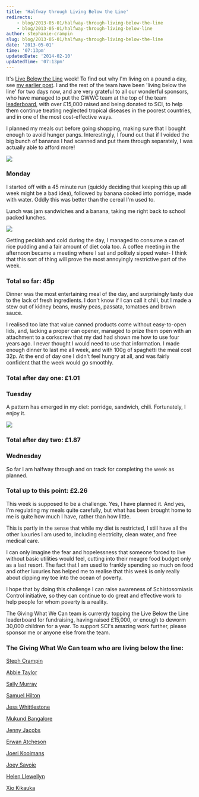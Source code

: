 ```yaml
---
title: 'Halfway through Living Below the Line'
redirects:
    - blog/2013-05-01/halfway-through-living-below-the-line
    - blog/2013-05-01/halfway-through-living-below-line
author: stephanie-crampin
slug: blog/2013-05-01/halfway-through-living-below-the-line
date: '2013-05-01'
time: '07:13pm'
updatedDate: '2014-02-10'
updatedTime: '07:13pm'
---
```

It's [Live Below the Line](https://www.livebelowtheline.com/me/stephcrampin) week! To find out why I'm living on a pound a day, see [my earlier post](http://givingwhatwecan.org/blog/2013-04-02/living-below-the-line). I and the rest of the team have been 'living below the line' for two days now, and are very grateful to all our wonderful sponsors, who have managed to put the GWWC team at the top of the team [leaderboard](https://www.livebelowtheline.com/uk-en-leaderboards), with over £15,000 raised and being donated to SCI, to help them continue treating neglected tropical diseases in the poorest countries, and in one of the most cost-effective ways.

I planned my meals out before going shopping, making sure that I bought enough to avoid hunger pangs. Interestingly, I found out that if I voided the big bunch of bananas I had scanned and put them through separately, I was actually able to afford more!

![](/images/uploads/dsc01737.jpg)

### Monday

I started off with a 45 minute run (quickly deciding that keeping this up all week might be a bad idea), followed by banana cooked into porridge, made with water. Oddly this was better than the cereal I'm used to.

Lunch was jam sandwiches and a banana, taking me right back to school packed lunches.

![](/images/uploads/dsc01755.jpg)

Getting peckish and cold during the day, I managed to consume a can of rice pudding and a fair amount of diet cola too. A coffee meeting in the afternoon became a meeting where I sat and politely sipped water- I think that this sort of thing will prove the most annoyingly restrictive part of the week.

### Total so far: 45p

Dinner was the most entertaining meal of the day, and surprisingly tasty due to the lack of fresh ingredients. I don't know if I can call it chili, but I made a stew out of kidney beans, mushy peas, passata, tomatoes and brown sauce.

I realised too late that value canned products come without easy-to-open lids, and, lacking a proper can opener, managed to prize them open with an attachment to a corkscrew that my dad had shown me how to use four years ago. I never thought I would need to use that information. I made enough dinner to last me all week, and with 100g of spaghetti the meal cost 32p. At the end of day one I didn't feel hungry at all, and was fairly confident that the week would go smoothly.

### Total after day one: £1.01

### Tuesday

A pattern has emerged in my diet: porridge, sandwich, chili. Fortunately, I enjoy it.

![](/images/uploads/dsc01752.jpg)

### Total after day two: £1.87

### Wednesday

So far I am halfway through and on track for completing the week as planned.

### Total up to this point: £2.26

This week is supposed to be a challenge. Yes, I have planned it. And yes, I'm regulating my meals quite carefully, but what has been brought home to me is quite how much I have, rather than how little.

This is partly in the sense that while my diet is restricted, I still have all the other luxuries I am used to, including electricity, clean water, and free medical care.

I can only imagine the fear and hopelessness that someone forced to live without basic utilities would feel, cutting into their meagre food budget only as a last resort. The fact that I am used to frankly spending so much on food and other luxuries has helped me to realise that this week is only really about dipping my toe into the ocean of poverty.

I hope that by doing this challenge I can raise awareness of Schistosomiasis Control initiative, so they can continue to do great and effective work to help people for whom poverty is a reality.

The Giving What We Can team is currently topping the Live Below the Line leaderboard for fundraising, having raised £15,000, or enough to deworm 30,000 children for a year. To support SCI's amazing work further, please sponsor me or anyone else from the team.

### The Giving What We Can team who are living below the line:

[Steph Crampin](https://www.livebelowtheline.com/me/stephcrampin)

[Abbie Taylor](https://www.livebelowtheline.com/me/abbievtaylor)

[Sally Murray](https://www.livebelowtheline.com/me/sallymurray)

[Samuel Hilton](https://www.livebelowtheline.com/me/samueljhilton)

[Jess Whittlestone](https://www.livebelowtheline.com/me/jesswhittlestone)

[Mukund Bangalore](https://www.livebelowtheline.com/me/mbangalore)

[Jenny Jacobs](https://www.livebelowtheline.com/me/jennyj)

[Erwan Atcheson](https://www.livebelowtheline.com/me/erwan)

[Joeri Kooimans](https://www.livebelowtheline.com/me/joeri)

[Joey Savoie](https://www.livebelowtheline.com/me/joeysavoie)

[Helen Llewellyn](https://www.livebelowtheline.com/me/helenllewellyn)

[Xio Kikauka](https://www.livebelowtheline.com/me/ea247)